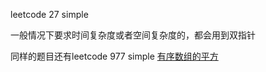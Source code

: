 leetcode 27 simple

一般情况下要求时间复杂度或者空间复杂度的，都会用到双指针

同样的题目还有leetcode 977 simple [有序数组的平方](https://leetcode.cn/problems/squares-of-a-sorted-array/)

